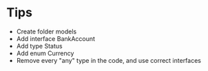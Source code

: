 # Tips

- Create folder models
- Add interface BankAccount
- Add type Status
- Add enum Currency
- Remove every "any" type in the code, and use correct interfaces
